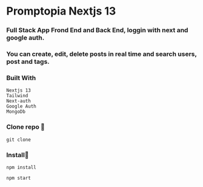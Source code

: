 # Promptopia Nextjs 13

### Full Stack App Frond End and Back End, loggin with next and google auth. 
### You can create, edit, delete posts in real time and search users, post and tags.

### Built With

```
Nextjs 13
Tailwind
Next-auth
Google Auth
MongoDb

```

### Clone repo 🔧

```
git clone 
```
### Install🔧

```
npm install
```

```
npm start

```

